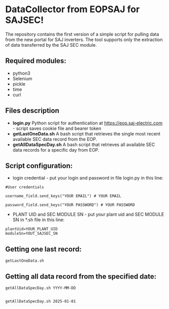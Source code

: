 # DataCollector from EOPSAJ for SAJSEC!

The repository contains the first version of a simple script for pulling data from the new portal for SAJ inverters. The tool supports only the extraction of data transferred by the SAJ SEC module.


## Required modules:
* python3
* Selenium
* pickle
* time
* curl

## Files description

* **login.py** Python script for authentication at https://eop.saj-electric.com - script saves cookie file and bearer token
* **getLastOneData.sh** A bash script that retrieves the single most recent available SEC data record from the EOP.
* **getAllDataSpecDay.sh** A bash script that retrieves all available SEC data records for a specific day from EOP.

## 

## Script configuration:
* login credential - put your login and password in file login.py in this line:
```
#User credentials

username_field.send_keys("YOUR EMAIL") # YOUR EMAIL

password_field.send_keys("YOUR PASSWORD") # YOUR PASSWORD
```

* PLANT UID and SEC MODULE SN - put your plant uid and SEC MODULE SN in *.sh file in this line:
```
plantUid=YOUR_PLANT_UID
moduleSn=YOUT_SAJSEC_SN
```


## Getting one last record:

```
getLastOneData.sh
```

## Getting all data record from the specified date:

```
getAllDataSpecDay.sh YYYY-MM-DD


getAllDataSpecDay.sh 2025-01-01
```